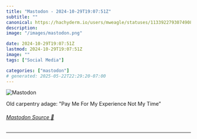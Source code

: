 ```yaml
---
title: "Mastodon - 2024-10-29T19:07:51Z"
subtitle: ""
canonical: https://hachyderm.io/users/mweagle/statuses/113392279307490830
description:
image: "/images/mastodon.png"

date: 2024-10-29T19:07:51Z
lastmod: 2024-10-29T19:07:51Z
image: ""
tags: ["Social Media"]

categories: ["mastodon"]
# generated: 2025-05-22T22:29:20-07:00
---
```

![Mastodon](/images/mastodon.png)

<p>Old carpentry adage: &quot;Pay Me For My Experience Not My Time”</p>


###### [Mastodon Source 🐘](https://hachyderm.io/@mweagle/113392279307490830)

___
